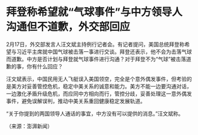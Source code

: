 # 拜登称希望就“气球事件”与中方领导人沟通但不道歉，外交部回应

​2月17日，外交部发言人汪文斌主持例行记者会。有记者提问，美国总统拜登称希望与习近平主席就中国气球被击落一事进行交谈。拜登还表示，他不会为击落气球而道歉。中方是否计划与拜登就气球事件进行沟通？对于拜登不为“气球”被击落道歉的事，你有什么回应？

汪文斌表示，中国民用无人飞艇误入美国领空，完全是个意外偶发事件，但考验的是美方对妥善管控危机，稳定中美关系的诚意和能力。美方不能一边要沟通对话，一边激化矛盾升级危机，而应同中方相向而行，管控分歧，妥善处理这一意外偶发事件，避免误解误判，推动中美关系重回健康稳定发展轨道。

“关于你提到的两国领导人通话的事宜，中方没有可以提供的消息。”汪文斌称。

（来源：澎湃新闻）

